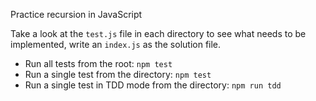 Practice recursion in JavaScript

Take a look at the `test.js` file in each directory to see what needs to be implemented, write an `index.js` as the solution file.

- Run all tests from the root: `npm test`
- Run a single test from the directory: `npm test`
- Run a single test in TDD mode from the directory: `npm run tdd`
